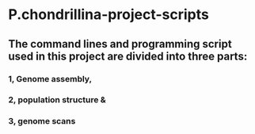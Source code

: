 # P.chondrillina-project-scripts

## The command lines and programming script used in this project are divided into three parts:
### 1, Genome assembly,
### 2, population structure &
### 3, genome scans

